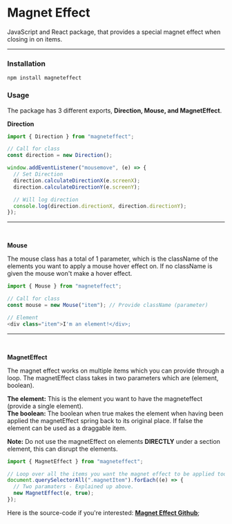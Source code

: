 # Magnet Effect

JavaScript and React package, that provides a special magnet effect when closing in on items.

---

### Installation

```terminal
npm install magneteffect
```

### Usage

The package has 3 different exports, **Direction, Mouse, and MagnetEffect**.

**Direction**

```js
import { Direction } from "magneteffect";

// Call for class
const direction = new Direction();

window.addEventListener("mousemove", (e) => {
  // Set Direction
  direction.calculateDirectionX(e.screenX);
  direction.calculateDirectionY(e.screenY);

  // Will log direction
  console.log(direction.directionX, direction.directionY);
});
```

---

<br/>

**Mouse**

The mouse class has a total of 1 parameter, which is the className of the elements you want to apply a mouse hover effect on.
If no className is given the mouse won't make a hover effect.

```js
import { Mouse } from "magneteffect";

// Call for class
const mouse = new Mouse("item"); // Provide className (parameter)

// Element
<div class="item">I'm an element!</div>;
```

---

<br/>

**MagnetEffect**

The magnet effect works on multiple items which you can provide through a loop.
The magnetEffect class takes in two parameters which are (element, boolean).
<br/>

**The element:** This is the element you want to have the magneteffect (provide a single element). <br/>
**The boolean:** The boolean when true makes the element when having been applied the magnetEffect spring back to its original place. If false the element can be used as a draggable item.

**Note:** Do not use the magnetEffect on elements **DIRECTLY** under a section element, this can disrupt the elements.

```js
import { MagnetEffect } from "magneteffect";

// Loop over all the items you want the magnet effect to be applied too.
document.querySelectorAll(".magnetItem").forEach((e) => {
  // Two paramaters - Explained up above.
  new MagnetEffect(e, true);
});
```

Here is the source-code if you're interested:
[**Magnet Effect Github**](https://github.com/SuneQuist/Magnet-Effect);
